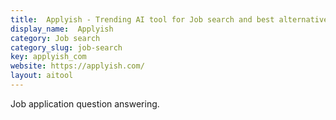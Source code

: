 ```yaml
---
title:  Applyish - Trending AI tool for Job search and best alternatives
display_name:  Applyish
category: Job search
category_slug: job-search
key: applyish_com
website: https://applyish.com/
layout: aitool
---
```


Job application question answering.

